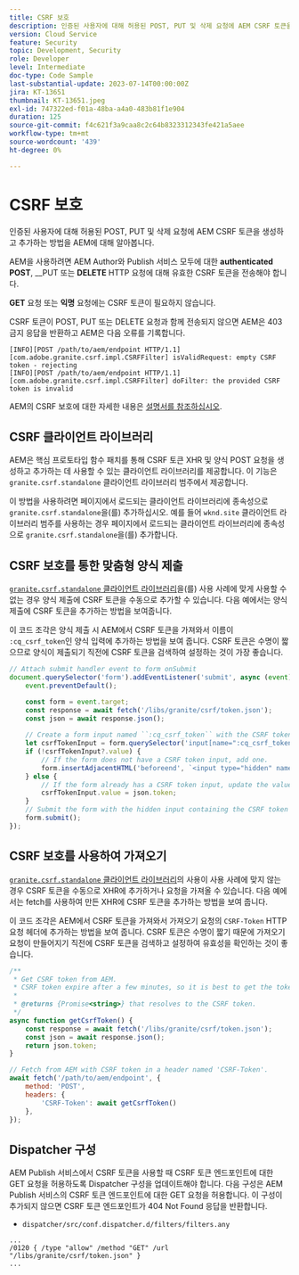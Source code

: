 ```yaml
---
title: CSRF 보호
description: 인증된 사용자에 대해 허용된 POST, PUT 및 삭제 요청에 AEM CSRF 토큰을 생성하고 추가하는 방법을 AEM에 대해 알아봅니다.
version: Cloud Service
feature: Security
topic: Development, Security
role: Developer
level: Intermediate
doc-type: Code Sample
last-substantial-update: 2023-07-14T00:00:00Z
jira: KT-13651
thumbnail: KT-13651.jpeg
exl-id: 747322ed-f01a-48ba-a4a0-483b81f1e904
duration: 125
source-git-commit: f4c621f3a9caa8c2c64b8323312343fe421a5aee
workflow-type: tm+mt
source-wordcount: '439'
ht-degree: 0%

---
```


# CSRF 보호

인증된 사용자에 대해 허용된 POST, PUT 및 삭제 요청에 AEM CSRF 토큰을 생성하고 추가하는 방법을 AEM에 대해 알아봅니다.

AEM을 사용하려면 AEM Author와 Publish 서비스 모두에 대한 __authenticated__ __POST__, __PUT 또는 __DELETE__ HTTP 요청에 대해 유효한 CSRF 토큰을 전송해야 합니다.

__GET__ 요청 또는 __익명__ 요청에는 CSRF 토큰이 필요하지 않습니다.

CSRF 토큰이 POST, PUT 또는 DELETE 요청과 함께 전송되지 않으면 AEM은 403 금지 응답을 반환하고 AEM은 다음 오류를 기록합니다.

```log
[INFO][POST /path/to/aem/endpoint HTTP/1.1][com.adobe.granite.csrf.impl.CSRFFilter] isValidRequest: empty CSRF token - rejecting
[INFO][POST /path/to/aem/endpoint HTTP/1.1][com.adobe.granite.csrf.impl.CSRFFilter] doFilter: the provided CSRF token is invalid
```

AEM의 CSRF 보호에 대한 자세한 내용은 [설명서를 참조하십시오](https://experienceleague.adobe.com/docs/experience-manager-65/developing/introduction/csrf-protection.html).


## CSRF 클라이언트 라이브러리

AEM은 핵심 프로토타입 함수 패치를 통해 CSRF 토큰 XHR 및 양식 POST 요청을 생성하고 추가하는 데 사용할 수 있는 클라이언트 라이브러리를 제공합니다. 이 기능은 `granite.csrf.standalone` 클라이언트 라이브러리 범주에서 제공합니다.

이 방법을 사용하려면 페이지에서 로드되는 클라이언트 라이브러리에 종속성으로 `granite.csrf.standalone`을(를) 추가하십시오. 예를 들어 `wknd.site` 클라이언트 라이브러리 범주를 사용하는 경우 페이지에서 로드되는 클라이언트 라이브러리에 종속성으로 `granite.csrf.standalone`을(를) 추가합니다.

## CSRF 보호를 통한 맞춤형 양식 제출

[`granite.csrf.standalone` 클라이언트 라이브러리](#csrf-client-library)을(를) 사용 사례에 맞게 사용할 수 없는 경우 양식 제출에 CSRF 토큰을 수동으로 추가할 수 있습니다. 다음 예에서는 양식 제출에 CSRF 토큰을 추가하는 방법을 보여줍니다.

이 코드 조각은 양식 제출 시 AEM에서 CSRF 토큰을 가져와서 이름이 `:cq_csrf_token`인 양식 입력에 추가하는 방법을 보여 줍니다. CSRF 토큰은 수명이 짧으므로 양식이 제출되기 직전에 CSRF 토큰을 검색하여 설정하는 것이 가장 좋습니다.

```javascript
// Attach submit handler event to form onSubmit
document.querySelector('form').addEventListener('submit', async (event) => {
    event.preventDefault();

    const form = event.target;
    const response = await fetch('/libs/granite/csrf/token.json');
    const json = await response.json();
    
    // Create a form input named ``:cq_csrf_token`` with the CSRF token.
    let csrfTokenInput = form.querySelector('input[name=":cq_csrf_token"]');
    if (!csrfTokenInput?.value) {
        // If the form does not have a CSRF token input, add one.
        form.insertAdjacentHTML('beforeend', `<input type="hidden" name=":cq_csrf_token" value="${json.token}">`);
    } else {
        // If the form already has a CSRF token input, update the value.
        csrfTokenInput.value = json.token;
    }
    // Submit the form with the hidden input containing the CSRF token
    form.submit();
});
```

## CSRF 보호를 사용하여 가져오기

[`granite.csrf.standalone` 클라이언트 라이브러리](#csrf-client-library)의 사용이 사용 사례에 맞지 않는 경우 CSRF 토큰을 수동으로 XHR에 추가하거나 요청을 가져올 수 있습니다. 다음 예에서는 fetch를 사용하여 만든 XHR에 CSRF 토큰을 추가하는 방법을 보여 줍니다.

이 코드 조각은 AEM에서 CSRF 토큰을 가져와서 가져오기 요청의 `CSRF-Token` HTTP 요청 헤더에 추가하는 방법을 보여 줍니다. CSRF 토큰은 수명이 짧기 때문에 가져오기 요청이 만들어지기 직전에 CSRF 토큰을 검색하고 설정하여 유효성을 확인하는 것이 좋습니다.

```javascript
/**
 * Get CSRF token from AEM.
 * CSRF token expire after a few minutes, so it is best to get the token before each request.
 * 
 * @returns {Promise<string>} that resolves to the CSRF token.
 */
async function getCsrfToken() {
    const response = await fetch('/libs/granite/csrf/token.json');
    const json = await response.json();
    return json.token;
}

// Fetch from AEM with CSRF token in a header named 'CSRF-Token'.
await fetch('/path/to/aem/endpoint', {
    method: 'POST',
    headers: {
        'CSRF-Token': await getCsrfToken()
    },
});
```

## Dispatcher 구성

AEM Publish 서비스에서 CSRF 토큰을 사용할 때 CSRF 토큰 엔드포인트에 대한 GET 요청을 허용하도록 Dispatcher 구성을 업데이트해야 합니다. 다음 구성은 AEM Publish 서비스의 CSRF 토큰 엔드포인트에 대한 GET 요청을 허용합니다. 이 구성이 추가되지 않으면 CSRF 토큰 엔드포인트가 404 Not Found 응답을 반환합니다.

* `dispatcher/src/conf.dispatcher.d/filters/filters.any`

```
...
/0120 { /type "allow" /method "GET" /url "/libs/granite/csrf/token.json" }
...
```
